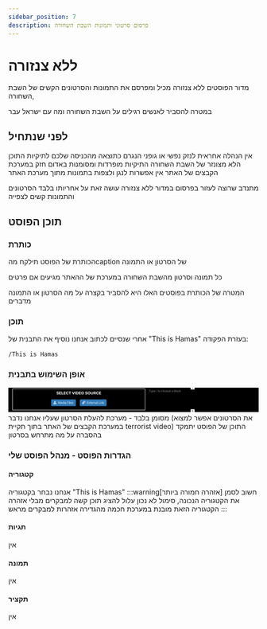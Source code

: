 ```yaml
---
sidebar_position: 7
description: פרסום סרטוני ותמונות השבת השחורה
---
```

# ללא צנזורה
מדור הפוסטים ללא צנזורה מכיל ומפרסם את התמונות והסרטונים הקשים
של השבת השחורה, 

במטרה להסביר לאנשים רגילים על השבת השחורה ומה עם ישראל עבר

## לפני שנתחיל
אין הנהלה אחראית לנזק נפשי או גופני הנגרם כתוצאה מהכניסה שלכם לתיקיות התוכן הלא מצונזר של השבת השחורה
התיקיות מופרדות ומסומנות באדום חזק במערכת הקבצים של האתר
אין אפשרות לנגן ולצפות בתמונות מתוך מערכת האתר

מתנדב שרוצה לעזור בפרסום במדור ללא צנזורה עושה זאת על אחריותו בלבד
הסרטונים והתמונות קשים לצפייה

## תוכן הפוסט
### כותרת
הכותרת של הפוסט תילקח מהcaption של הסרטון או התמונה

כל תמונה וסרטון מהשבת השחורה במערכת של ההאתר מגיעים אם פרטים

המטרה של הכותרת בפוסטים האלו היא להסביר בקצרה על מה הסרטון או התמונה מדברים

### תוכן

אחרי שנסיים לכתוב אנחנו נוסיף את התבנית של "This is Hamas"  בעזרת הפקודה:
```
/This is Hamas
```
### אופן השימוש בתבנית
![alt text](image-2.png)
מסומן בלבד - מערכת להעלת הסרטון שעליו אנחנו נדבר (את הסרטונים אפשר למצוא במערכת הקבצים של האתר בתוך תקיית terrorist video)
התוכן של הפוסט יתמקד בהסברה על מה מתרחש בסרטון

### הגדרות הפוסט - מנהל הפוסט שלי
#### קטגוריה
אנחנו נבחר בקטגוריה "This is Hamas"
:::warning[אזהרה חמורה ביותר]
חשוב לסמן את הקטגוריה הנכונה, סימול לא נכון עלול להציג תוכן קשה למבקרים מבלי אזהרה
הקטגוריה הזאת מובנת במערכת חכמה מהגדירה אזהרות למבקרים מראש
:::
#### תגיות
אין
#### תמונה
אין
#### תקציר
אין